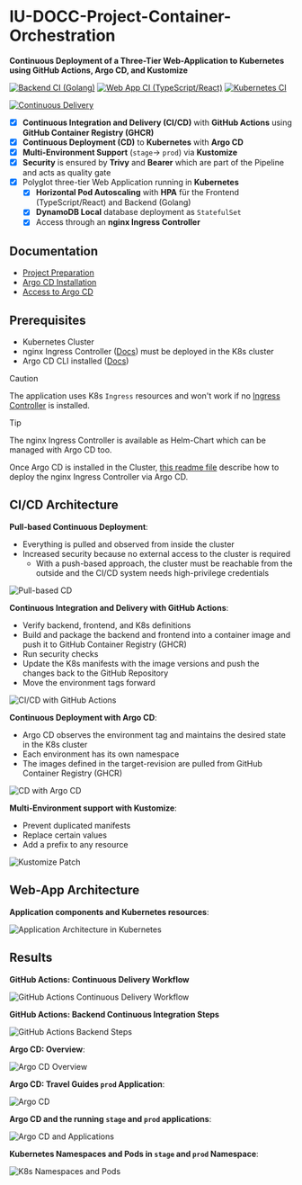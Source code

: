 # IU-DOCC-Project-Container-Orchestration

**Continuous Deployment of a Three-Tier Web-Application to Kubernetes using GitHub Actions, Argo CD, and Kustomize**

[![Backend CI (Golang)](https://github.com/marcelfrey29/IU-DOCC-Project-Container-Orchestration/actions/workflows/backend-ci.yml/badge.svg)](https://github.com/marcelfrey29/IU-DOCC-Project-Container-Orchestration/actions/workflows/backend-ci.yml)
[![Web App CI (TypeScript/React)](https://github.com/marcelfrey29/IU-DOCC-Project-Container-Orchestration/actions/workflows/web-app-ci.yml/badge.svg)](https://github.com/marcelfrey29/IU-DOCC-Project-Container-Orchestration/actions/workflows/web-app-ci.yml)
[![Kubernetes CI](https://github.com/marcelfrey29/IU-DOCC-Project-Container-Orchestration/actions/workflows/k8s-ci.yml/badge.svg)](https://github.com/marcelfrey29/IU-DOCC-Project-Container-Orchestration/actions/workflows/k8s-ci.yml)

[![Continuous Delivery](https://github.com/marcelfrey29/IU-DOCC-Project-Container-Orchestration/actions/workflows/cd.yml/badge.svg)](https://github.com/marcelfrey29/IU-DOCC-Project-Container-Orchestration/actions/workflows/cd.yml)

- [x] **Continuous Integration and Delivery (CI/CD)** with **GitHub Actions** using **GitHub Container Registry (GHCR)**
- [x] **Continuous Deployment (CD)** to **Kubernetes** with **Argo CD**
- [x] **Multi-Environment Support** (`stage`-> `prod`) via **Kustomize**
- [x] **Security** is ensured by **Trivy** and **Bearer** which are part of the Pipeline and acts as quality gate
- [x] Polyglot three-tier Web Application running in **Kubernetes**
    - [x] **Horizontal Pod Autoscaling** with **HPA** für the Frontend (TypeScript/React) and Backend (Golang)
    - [x] **DynamoDB Local** database deployment as `StatefulSet`
    - [x] Access through an **nginx Ingress Controller**

## Documentation

- [Project Preparation](docs/01-Preparation.md)
- [Argo CD Installation](docs/02-Setup-Argo-CD.runme.md)
- [Access to Argo CD](docs/03-Access-Argo-CD.runme.md)

## Prerequisites

- Kubernetes Cluster
- nginx Ingress Controller ([Docs](https://kubernetes.github.io/ingress-nginx/deploy/)) must be deployed in the K8s cluster
- Argo CD CLI installed ([Docs](https://argo-cd.readthedocs.io/en/stable/getting_started/#2-download-argo-cd-cli))

> [!CAUTION]
> The application uses K8s `Ingress` resources and won't work if no [Ingress Controller](https://kubernetes.io/docs/concepts/services-networking/ingress-controllers/) is installed. 

> [!TIP]
> The nginx Ingress Controller is available as Helm-Chart which can be managed with Argo CD too.
> 
> Once Argo CD is installed in the Cluster, [this readme file](docs/05-Argo-CD-nginx-Ingress-Controller.runme.md) describe how to deploy the nginx Ingress Controller via Argo CD.


## CI/CD Architecture

**Pull-based Continuous Deployment**:

- Everything is pulled and observed from inside the cluster
- Increased security because no external access to the cluster is required
    - With a push-based approach, the cluster must be reachable from the outside and the CI/CD system needs high-privilege credentials

![Pull-based CD](docs/assets/pull-based-cd.svg)

**Continuous Integration and Delivery with GitHub Actions**:

- Verify backend, frontend, and K8s definitions
- Build and package the backend and frontend into a container image and push it to GitHub Container Registry (GHCR)
- Run security checks 
- Update the K8s manifests with the image versions and push the changes back to the GitHub Repository
- Move the environment tags forward

![CI/CD with GitHub Actions](docs/assets/ci-overview-github-actions.svg)

**Continuous Deployment with Argo CD**:

- Argo CD observes the environment tag and maintains the desired state in the K8s cluster
- Each environment has its own namespace
- The images defined in the target-revision are pulled from GitHub Container Registry (GHCR)

![CD with Argo CD](docs/assets/cd-overview-argocd.svg)

**Multi-Environment support with Kustomize**:

- Prevent duplicated manifests
- Replace certain values
- Add a prefix to any resource

![Kustomize Patch](docs/assets/kustomize-patch.svg)

## Web-App Architecture

**Application components and Kubernetes resources**:

![Application Architecture in Kubernetes](docs/assets/k8s-application-architecture.svg)

## Results

**GitHub Actions: Continuous Delivery Workflow**

![GitHub Actions Continuous Delivery Workflow](docs/assets/github-actions-cicd.png)

**GitHub Actions: Backend Continuous Integration Steps**

![GitHub Actions Backend Steps](docs/assets/github-actions-cicd-backend-ci.png)

**Argo CD: Overview**:

![Argo CD Overview](docs/assets/argocd-overview.png)

**Argo CD: Travel Guides `prod` Application**:

![Argo CD](docs/assets/argocd-prod.png)

**Argo CD and the running `stage` and `prod` applications**:

![Argo CD and Applications](docs/assets/argocd-with-apps.png)

**Kubernetes Namespaces and Pods in `stage` and `prod` Namespace**:

![K8s Namespaces and Pods](docs/assets/k8s-namespaces-and-pods.png)
